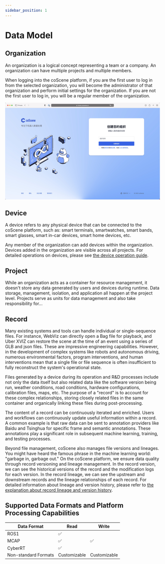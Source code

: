 ```yaml
---
sidebar_position: 1
---
```


# Data Model

## Organization

An organization is a logical concept representing a team or a company. An organization can have multiple projects and multiple members.

When logging into the coScene platform, if you are the first user to log in from the selected organization, you will become the administrator of that organization and perform initial settings for the organization. If you are not the first user to log in, you will be a regular member of the organization.

![org-first-user](img/org-first-user.jpg)

## Device

A device refers to any physical device that can be connected to the coScene platform, such as: smart terminals, smartwatches, smart bands, smart glasses, smart in-car devices, smart home devices, etc.

Any member of the organization can add devices within the organization. Devices added in the organization are visible across all projects. For detailed operations on devices, please see [the device operation guide](../4-receipts/3-device/1-device.md).

## Project

While an organization acts as a container for resource management, it doesn't store any data generated by users and devices during runtime. Data storage, management, isolation, and application all happen at the project level. Projects serve as units for data management and also take responsibility for...

## Record

Many existing systems and tools can handle individual or single-sequence files. For instance, WebViz can directly open a Bag file for playback, and Uber XVIZ can restore the scene at the time of an event using a series of GLB and json files. These are impressive engineering capabilities. However, in the development of complex systems like robots and autonomous driving, numerous environmental factors, program interventions, and human interventions mean that a single file or file sequence is often insufficient to fully reconstruct the system's operational state.

Files generated by a device during its operation and R&D processes include not only the data itself but also related data like the software version being run, weather conditions, road conditions, hardware configurations, calibration files, maps, etc. The purpose of a "record" is to account for these complex relationships, storing closely related files in the same container and organically linking these files during post-processing.

The content of a record can be continuously iterated and enriched. Users and workflows can continuously update useful information within a record. A common example is that raw data can be sent to annotation providers like Baidu and Tsinghua for specific frame and semantic annotations. These annotations play a significant role in subsequent machine learning, training, and testing processes.

Beyond file management, coScene also manages file versions and lineages. You might have heard the famous phrase in the machine learning world: "garbage in, garbage out." On the coScene platform, we ensure data quality through record versioning and lineage management. In the record version, we can see the historical versions of the record and the modification logs for each version. In the record lineage, we can see the upstream and downstream records and the lineage relationships of each record. For detailed information about lineage and version history, please refer to [the explanation about record lineage and version history](../4-receipts/4-record/4-manage-records.md).

## Supported Data Formats and Platform Processing Capabilities

| Data Format          | Read         | Write        |
| -------------------- | ------------ | ------------ |
| ROS1                 | ✅           |              |
| MCAP                 | ✅           | ✅           |
| CyberRT              | ✅           |              |
| Non-standard Formats | Customizable | Customizable |
